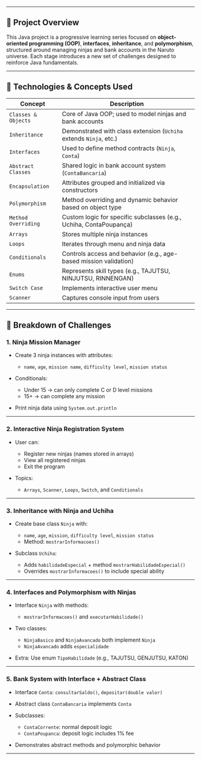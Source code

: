 

---

## 📝 Project Overview

This Java project is a progressive learning series focused on **object-oriented programming (OOP)**, **interfaces**, **inheritance**, and **polymorphism**, structured around managing ninjas and bank accounts in the Naruto universe. Each stage introduces a new set of challenges designed to reinforce Java fundamentals.

---

## 🔧 Technologies & Concepts Used

| Concept             | Description                                                        |
| ------------------- | ------------------------------------------------------------------ |
| `Classes & Objects` | Core of Java OOP; used to model ninjas and bank accounts           |
| `Inheritance`       | Demonstrated with class extension (`Uchiha` extends `Ninja`, etc.) |
| `Interfaces`        | Used to define method contracts (`Ninja`, `Conta`)                 |
| `Abstract Classes`  | Shared logic in bank account system (`ContaBancaria`)              |
| `Encapsulation`     | Attributes grouped and initialized via constructors                |
| `Polymorphism`      | Method overriding and dynamic behavior based on object type        |
| `Method Overriding` | Custom logic for specific subclasses (e.g., Uchiha, ContaPoupança) |
| `Arrays`            | Stores multiple ninja instances                                    |
| `Loops`             | Iterates through menu and ninja data                               |
| `Conditionals`      | Controls access and behavior (e.g., age-based mission validation)  |
| `Enums`             | Represents skill types (e.g., TAJUTSU, NINJUTSU, RINNENGAN)        |
| `Switch Case`       | Implements interactive user menu                                   |
| `Scanner`           | Captures console input from users                                  |

---

## 🧩 Breakdown of Challenges

### 1. **Ninja Mission Manager**

* Create 3 ninja instances with attributes:

  * `name`, `age`, `mission name`, `difficulty level`, `mission status`
* Conditionals:

  * Under 15 → can only complete C or D level missions
  * 15+ → can complete any mission
* Print ninja data using `System.out.println`

---

### 2. **Interactive Ninja Registration System**

* User can:

  * Register new ninjas (names stored in arrays)
  * View all registered ninjas
  * Exit the program
* Topics:

  * `Arrays`, `Scanner`, `Loops`, `Switch`, and `Conditionals`

---

### 3. **Inheritance with Ninja and Uchiha**

* Create base class `Ninja` with:

  * `name`, `age`, `mission`, `difficulty level`, `mission status`
  * Method: `mostrarInformacoes()`
* Subclass `Uchiha`:

  * Adds `habilidadeEspecial` + method `mostrarHabilidadeEspecial()`
  * Overrides `mostrarInformacoes()` to include special ability

---

### 4. **Interfaces and Polymorphism with Ninjas**

* Interface `Ninja` with methods:

  * `mostrarInformacoes()` and `executarHabilidade()`
* Two classes:

  * `NinjaBasico` and `NinjaAvancado` both implement `Ninja`
  * `NinjaAvancado` adds `especialidade`
* Extra: Use enum `TipoHabilidade` (e.g., TAJUTSU, GENJUTSU, KATON)

---

### 5. **Bank System with Interface + Abstract Class**

* Interface `Conta`: `consultarSaldo()`, `depositar(double valor)`
* Abstract class `ContaBancaria` implements `Conta`
* Subclasses:

  * `ContaCorrente`: normal deposit logic
  * `ContaPoupanca`: deposit logic includes 1% fee
* Demonstrates abstract methods and polymorphic behavior

---


